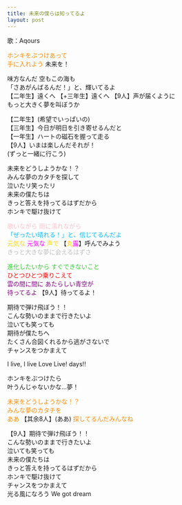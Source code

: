 ```yaml
---
title: 未来の僕らは知ってるよ
layout: post
---
```

歌：Aqours

<p><font color="darkorange">ホンキをぶつけあって<br />
手に入れよう</font> 未来を！</p>

<p>味方なんだ 空もこの海も<br />
「さあがんばるんだ！」と、輝いてるよ<br />
【二年生】遠くへ 【+三年生】遠くへ 【9人】声が届くように<br />
もっと大きく夢を叫ぼうか</p>

<p>【二年生】(希望でいっぱいの)<br />
【三年生】今日が明日を引き寄せるんだと<br />
【一年生】ハートの磁石を握って走る<br />
【9人】いまは楽しんだそれが！<br />
(ずっと一緒に行こう)</p>

<p>未来をどうしようかな！？<br />
みんな夢のカタチを探して<br />
泣いたリ笑ったリ<br />
未来の僕たちは<br />
きっと答えを持ってるはずだから<br />
ホンキで駆け抜けて</p>

<p><font color="pink">歌いながら 雨に濡れながら</font><br />
<font color="deepskyblue">「ぜったい晴れる！」と、信じてるんだよ</font><br />
<font color="gold">元気な</font> <font color="magenta">元気な</font> <font color="gold">声で</font> 【<font color="gold">丸</font><font color="magenta">露</font>】呼んでみよう<br />
<font color="silver">きっと大きな夢に会えるはずさ</font></p>

<p><font color="limegreen">進化したいから すぐできないこと</font><br />
<font color="red">ひとつひとつ乗りこえて</font><br />
<font color="purple">雲の間に間に あたらしい青空が</font><br />
<font color="purple">待ってるよ</font> 【9人】待ってるよ！</p>

<p>期待で弾け飛ぼう！！<br />
こんな勢いのままで行きたいよ<br />
泣いても笑っても<br />
期待が僕たちへ<br />
たくさん合図くれるから逃がさないで<br />
チャンスをつかまえて</p>

<p>I live, I live Love Live! days!!</p>

<p>ホンキをぶつけたら<br />
叶うんじゃないかな…夢！</p>

<p><font color="darkorange">未来をどうしようかな！？<br />
みんな夢のカタチを</font><br />
<font color="darkorange">ああ</font> 【其余8人】(ああ) <font color="darkorange">探してるんだみんなね</font></p>

<p>【9人】期待で弾け飛ぼう！！<br />
こんな勢いのままで行きたいよ<br />
泣いても笑っても<br />
未来の僕たちは<br />
きっと答えを持ってるはずだから<br />
ホンキで駆け抜けて<br />
チャンスをつかまえて<br />
光る風になろう We got dream</p>